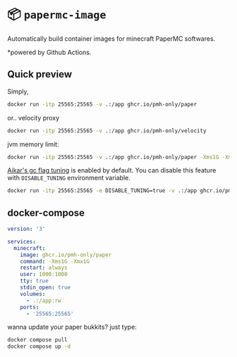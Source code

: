 # :package: `papermc-image`
Automatically build container images for minecraft PaperMC softwares.

*powered by Github Actions.

## Quick preview
Simply,
```sh
docker run -itp 25565:25565 -v .:/app ghcr.io/pmh-only/paper
```

or.. velocity proxy
```sh
docker run -itp 25565:25565 -v .:/app ghcr.io/pmh-only/velocity
```

jvm memory limit:
```sh
docker run -itp 25565:25565 -v .:/app ghcr.io/pmh-only/paper -Xms1G -Xmx1G
```

[Aikar's gc flag tuning](https://aikar.co/2018/07/02/tuning-the-jvm-g1gc-garbage-collector-flags-for-minecraft/) is enabled by default. You can disable this feature with `DISABLE_TUNING` environment variable.
```sh
docker run -itp 25565:25565 -e DISABLE_TUNING=true -v .:/app ghcr.io/pmh-only/paper -Xms1G -Xmx1G
```

## docker-compose
```yml
version: '3'

services:
  minecraft:
    image: ghcr.io/pmh-only/paper
    command: -Xms1G -Xmx1G
    restart: always
    user: 1000:1000
    tty: true
    stdin_open: true
    volumes:
      - .:/app:rw
    ports:
      - '25565:25565'
```

wanna update your paper bukkits? just type:
```sh
docker compose pull
docker compose up -d
```
